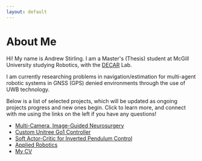 ```yaml
---
layout: default
---
```


# About Me

Hi! My name is Andrew Stirling. I am a Master's (Thesis) student at McGill University studying Robotics, 
with the <a href="https://www.decar.ca/">DECAR</a> Lab.
    
I am currently researching problems in navigation/estimation for multi-agent robotic systems in 
GNSS (GPS) denied environments through the use of UWB technology.

Below is a list of selected projects, which will be updated as ongoing 
projects progress and new ones begin. Click to learn more, and connect with
me using the links on the left if you have any questions!

- [Multi-Camera, Image-Guided Neurosurgery](capstone.html)
- [Custom Unitree Go1 Controller](go1.html)
- [Soft Actor-Critic for Inverted Pendulum Control](sac.html)
- [Applied Robotics](ar.html)
- [My CV](cv.html)
